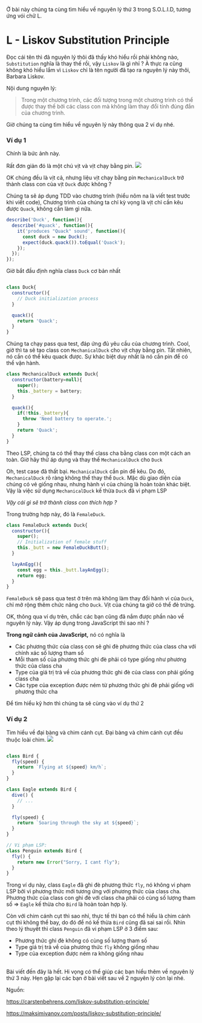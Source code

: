 Ở bài này chúng ta cùng tìm hiểu về nguyên lý thứ 3 trong S.O.L.I.D, tương ứng vói chữ L.
# L - Liskov Substitution Principle

Đọc cái tên thì đã nguyên lý thôi đã thấy khó hiểu rồi phải không nào, `Substitution` nghĩa là thay thế rồi, vậy `Liskov` là gì nhỉ ? À thực ra cũng không khó hiểu lắm vì `Liskov` chỉ là tên người đã tạo ra nguyên lý này thôi, Barbara Liskov.

Nội dung nguyên lý:
> Trong một chương trình, các đối tượng trong một chương trình có thể được thay thế bởi các class con mà không làm thay đổi tính đúng đắn của chương trình.



Giờ chúng ta cùng tìm hiểu về nguyên lý này thông qua 2 ví dụ nhé.

### Ví dụ 1 
Chính là bức ảnh này. 

Rất đơn giản đó là một chú vịt và vịt chạy bằng pin.
![](https://images.viblo.asia/3da6270b-050d-4af0-9328-73b052e8a893.png)

OK chúng đều là vịt cả, nhưng liệu vịt chạy bằng pin `MechanicalDuck` trở thành class con của vịt `Duck` được không ?

Chúng ta sẽ áp dụng TDD vào chương trình (hiểu nôm na là viết test trước khi viết code),
Chương trình của chúng ta chỉ kỳ vọng là vịt chỉ cần kêu được `Quack`, không cần làm gì nữa. 

```js
describe('Duck', function(){
  describe('#quack', function(){
    it('produces "Quack" sound', function(){
      const duck = new Duck();
      expect(duck.quack()).toEqual('Quack');
    });
  });
});
```

Giờ bắt đầu định nghĩa class `Duck` cơ bản nhất
```js

class Duck{
  constructor(){
    // Duck initialization process
  }

  quack(){
    return 'Quack';
  }
}
```

Chúng ta chạy pass qua test, đáp ứng đủ yêu cầu của chương trình. Cool, giờ thì ta sẽ tạo class con `MechanicalDuck` cho vịt chạy bằng pin. Tất nhiên, nó cần có thể kêu quack được. Sự khác biệt duy nhất là nó cần pin để có thể vận hành.


```js
class MechanicalDuck extends Duck{
  constructor(battery=null){
    super();
    this._battery = battery;
  }

  quack(){
    if(!this._battery){
      throw 'Need battery to operate.';
    }
    return 'Quack';
  }
}
```
Theo LSP, chúng ta có thể thay thế class cha bằng class con một cách an toàn. Giờ hãy thử áp dụng và thay thế `MechanicalDuck` cho `Duck`

Oh, test case đã thất bại. `MechanicalDuck` cần pin để kêu. Do đó, `MechanicalDuck` rõ ràng không thể thay thể `Duck`. Mặc dù giao diện của chúng có vẻ giống nhau, nhưng hành vi của chúng là hoàn toàn khác biệt. Vậy là việc sử dụng `MechanicalDuck` kế thừa `Duck` đã vi phạm LSP

*Vậy cái gì sẽ trở thành class con thích hợp ?*

Trong trường hợp này, đó là `FemaleDuck`.

```js
class FemaleDuck extends Duck{
  constructor(){
    super();
    // Initialization of female stuff
    this._butt = new FemaleDuckButt();
  }

  layAnEgg(){
    const egg = this._butt.layAnEgg();
    return egg;
  } 
}
```

`FemaleDuck` sẽ pass qua test ở trên mà không làm thay đổi hành vi của `Duck`, chỉ mở rộng thêm chức năng cho `Duck`. Vịt của chúng ta giở có thể đẻ trứng.

OK, thông qua ví dụ trên, chắc các bạn cũng đã nắm được phần nào về nguyên lý này. Vậy áp dụng trong JavaScript thì sao nhỉ ?

**Trong ngữ cảnh của JavaScript,** nó có nghĩa là
- Các phương thức của class con sẽ ghi đè phương thức của class cha với chính xác số lượng tham số
- Mỗi tham số của phương thức ghi đè phải có type giống như phương thức của class cha
- Type của giá trị trả về của phương thức ghi đè của class con phải giống class cha
- Các type của exception được ném từ phương thức ghi đè phải giống với phương thức cha


Để tìm hiểu kỹ hơn thì chúng ta sẽ cùng vào ví dụ thứ 2

### Ví dụ 2
Tìm hiểu về đại bàng và chim cánh cụt. Đại bàng và chim cánh cụt đều thuộc loài chim. 
![](https://images.viblo.asia/e18a7f36-b197-43a3-82ae-d0d79c6de374.jpg)

```js

class Bird {
  fly(speed) {
    return `Flying at ${speed} km/h`;
  }
}

class Eagle extends Bird {
  dive() {
    // ...
  }

  fly(speed) {
    return `Soaring through the sky at ${speed}`;
  }
}

// Vi phạm LSP:
class Penguin extends Bird {
  fly() {
    return new Error("Sorry, I cant fly");
  }
}
```



Trong ví dụ này, class `Eagle` đã ghi đè phương thức `fly`, nó không vi phạm LSP bởi vì phương thức mới tương ứng với phương thức của class cha. Phương thức của class con ghi đè với class cha  phải có cùng số lượng tham số => `Eagle` kế thừa cho `Bird` là hoàn toàn hợp lý.


Còn với chim cánh cụt thì sao nhỉ, thực tế thì bạn có thể hiểu là chim cánh cụt thì không thể bay, do đó để nó kế thừa `Bird` cũng đã sai sai rồi. Nhìn theo lý thuyết thì class `Penguin` đã vi phạm LSP ở 3 điểm sau:
- Phương thức ghi đè không có cùng số lượng tham số
- Type giá trị trả về của phương thức `fly` không giống nhau
- Type của exception được ném ra không giống nhau


<br>
Bài viết đến đây là hết. Hi vọng có thể giúp các bạn hiểu thêm về nguyên lý thứ 3 này. Hẹn gặp lại các bạn ở bài viết sau về 2 nguyên lý còn lại nhé.

Nguồn:

https://carstenbehrens.com/liskov-substitution-principle/

https://maksimivanov.com/posts/liskov-substitution-principle/